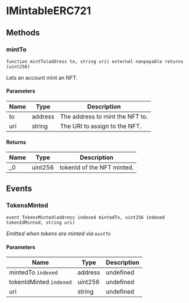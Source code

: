 # IMintableERC721









## Methods

### mintTo

```solidity
function mintTo(address to, string uri) external nonpayable returns (uint256)
```

Lets an account mint an NFT.



#### Parameters

| Name | Type | Description |
|---|---|---|
| to | address | The address to mint the NFT to.
| uri | string | The URI to assign to the NFT.

#### Returns

| Name | Type | Description |
|---|---|---|
| _0 | uint256 | tokenId of the NFT minted.



## Events

### TokensMinted

```solidity
event TokensMinted(address indexed mintedTo, uint256 indexed tokenIdMinted, string uri)
```



*Emitted when tokens are minted via `mintTo`*

#### Parameters

| Name | Type | Description |
|---|---|---|
| mintedTo `indexed` | address | undefined |
| tokenIdMinted `indexed` | uint256 | undefined |
| uri  | string | undefined |



